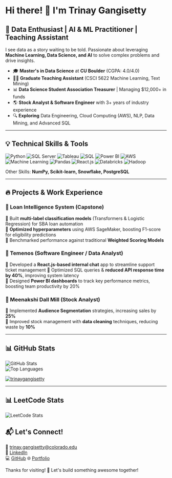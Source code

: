 # Hi there! 👋 I'm Trinay Gangisetty

## 🚀 Data Enthusiast | AI & ML Practitioner | Teaching Assistant

I see data as a story waiting to be told. Passionate about leveraging **Machine Learning, Data Science, and AI** to solve complex problems and drive insights. 

- 🎓 **Master's in Data Science** at **CU Boulder** (CGPA: 4.0/4.0)
- 👨‍🏫 **Graduate Teaching Assistant** (CSCI 5622 Machine Learning, Text Mining)
- 📊 **Data Science Student Association Treasurer** | Managing $12,000+ in funds
- 🌎 **Stock Analyst & Software Engineer** with 3+ years of industry experience
- 🔍 **Exploring** Data Engineering, Cloud Computing (AWS), NLP, Data Mining, and Advanced SQL

---

## 💡 Technical Skills & Tools

![Python](https://img.shields.io/badge/Python-3776AB?style=flat&logo=python&logoColor=white)
![SQL Server](https://img.shields.io/badge/SQL%20Server-CC2927?style=flat&logo=microsoftsqlserver&logoColor=white)
![Tableau](https://img.shields.io/badge/Tableau-E97627?style=flat&logo=tableau&logoColor=white)
![SQL](https://img.shields.io/badge/SQL-4479A1?style=flat&logo=postgresql&logoColor=white)
![Power BI](https://img.shields.io/badge/Power%20BI-F2C811?style=flat&logo=powerbi&logoColor=black)
![AWS](https://img.shields.io/badge/AWS-232F3E?style=flat&logo=amazonaws&logoColor=white)
![Machine Learning](https://img.shields.io/badge/Machine%20Learning-F37626?style=flat&logo=scikitlearn&logoColor=white)
![Pandas](https://img.shields.io/badge/Pandas-150458?style=flat&logo=pandas&logoColor=white)
![React.js](https://img.shields.io/badge/React.js-61DAFB?style=flat&logo=react&logoColor=black)
![Databricks](https://img.shields.io/badge/Databricks-FF3621?style=flat&logo=databricks&logoColor=white)
![Hadoop](https://img.shields.io/badge/Hadoop-66CCFF?style=flat&logo=apachehadoop&logoColor=black)

Other Skills: **NumPy, Scikit-learn, Snowflake, PostgreSQL**

---

## 🔥 Projects & Work Experience

### 📌 Loan Intelligence System (Capstone)
🔹 Built **multi-label classification models** (Transformers & Logistic Regression) for SBA loan automation  
🔹 **Optimized hyperparameters** using AWS SageMaker, boosting F1-score for eligibility predictions  
🔹 Benchmarked performance against traditional **Weighted Scoring Models**

### 📌 Temenos (Software Engineer / Data Analyst)
🔹 Developed a **React.js-based internal chat** app to streamline support ticket management 
🔹 Optimized SQL queries & **reduced API response time by 40%**, improving system latency  
🔹 Designed **Power BI dashboards** to track key performance metrics, boosting team productivity by 20%  

### 📌 Meenakshi Dall Mill (Stock Analyst)
🔹 Implemented **Audience Segmentation** strategies, increasing sales by **25%**  
🔹 Improved stock management with **data cleaning** techniques, reducing waste by **10%**

---

## 📊 GitHub Stats

![GitHub Stats](https://github-readme-stats.vercel.app/api?username=trinaygangisetty&show_icons=true&theme=radical)  
![Top Languages](https://github-readme-stats.vercel.app/api/top-langs/?username=trinaygangisetty&layout=compact&theme=radical)  


<p align="left"> <a href="https://github.com/ryo-ma/github-profile-trophy"><img src="https://github-profile-trophy.vercel.app/?username=trinaygangisetty" alt="trinaygangisetty" /></a> </p>

---

## 📊 LeetCode Stats

![LeetCode Stats](https://leetcard.jacoblin.cool/trinaygangisettyg?theme=light&font=Baloo&ext=contest)


## 📬 Let's Connect!

📩 [trinay.gangisetty@colorado.edu](mailto:trinay.gangisetty@colorado.edu)  
🔗 [LinkedIn](https://www.linkedin.com/in/trinay-g-725343197/)  
💻 [GitHub](https://github.com/trinaygangisetty) 
🌐 [Portfolio](https://trinaygangisetty.github.io/Trinay-Portfolio-Website/#)

Thanks for visiting! 🚀 Let's build something awesome together!
